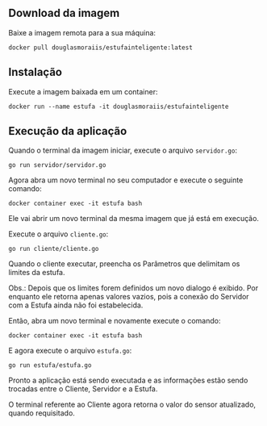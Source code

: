 ## Download da imagem
Baixe a imagem remota para a sua máquina:
```
docker pull douglasmoraiis/estufainteligente:latest
```
## Instalação
Execute a imagem baixada em um container:
```
docker run --name estufa -it douglasmoraiis/estufainteligente
```
## Execução da aplicação
Quando o terminal da imagem iniciar, execute o arquivo `servidor.go`:
```
go run servidor/servidor.go
```
Agora abra um novo terminal no seu computador e execute o seguinte comando:
```
docker container exec -it estufa bash
```
Ele vai abrir um novo terminal da mesma imagem que já está em execução.

Execute o arquivo `cliente.go`:
```
go run cliente/cliente.go
```
Quando o cliente executar, preencha os Parâmetros que delimitam os limites da estufa.

Obs.: Depois que os limites forem definidos um novo dialogo é exibido. Por enquanto ele retorna apenas valores vazios, pois a conexão do Servidor com a Estufa ainda não foi estabelecida.

Então, abra um novo terminal e novamente execute o comando:
```
docker container exec -it estufa bash
```
E agora execute o arquivo `estufa.go`:
```
go run estufa/estufa.go
```
Pronto a aplicação está sendo executada e as informações estão sendo trocadas entre o
Cliente, Servidor e a Estufa.

O terminal referente ao Cliente agora retorna o valor do sensor atualizado, quando requisitado.
